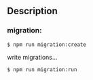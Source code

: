 
## Description

### migration:
```
$ npm run migration:create
```
write migrations...
```
$ npm run migration:run
```